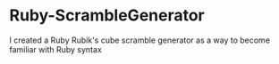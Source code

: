 # Ruby-ScrambleGenerator
I created a Ruby Rubik's cube scramble generator as a way to become familiar with Ruby syntax
